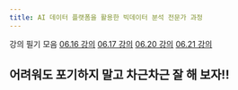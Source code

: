 ```yaml
---
title: AI 데이터 플랫폼을 활용한 빅데이터 분석 전문가 과정
---
```

강의 필기 모음
[06.16 강의](https://www.notion.so/6-16-git-e0c066319e804d68b6cc200eea1ef51c)
[06.17 강의](https://www.notion.so/6-17-a97dbd84d0624c679b702b601d864ca2)
[06.20 강의](https://www.notion.so/6-20_-R-74f10ed31efa41c69ffef4dc2c8ecedf)
[06.21 강의](https://www.notion.so/6-21_-R-d57d1d468d3c4b309589109741879a36)
## 어려워도 포기하지 말고 차근차근 잘 해 보자!!
